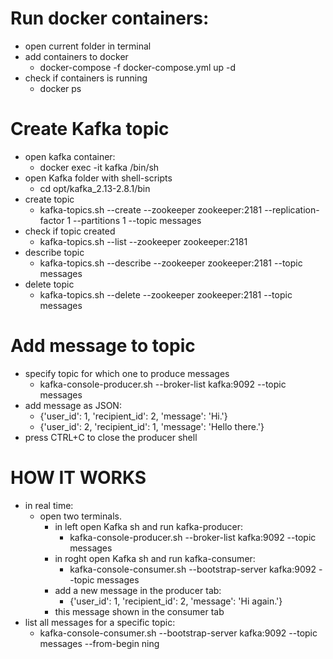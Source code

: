 # Run docker containers:
- open current folder in terminal
- add containers to docker
  - docker-compose -f docker-compose.yml up -d
- check if containers is running
  - docker ps
# Create Kafka topic
- open kafka container:
  - docker exec -it kafka /bin/sh
- open Kafka folder with shell-scripts
  - cd opt/kafka_2.13-2.8.1/bin
- create topic 
  - kafka-topics.sh --create --zookeeper zookeeper:2181 --replication-factor 1 --partitions 1 --topic messages
- check if topic created 
  - kafka-topics.sh --list --zookeeper zookeeper:2181
- describe topic
  - kafka-topics.sh --describe --zookeeper zookeeper:2181 --topic messages
- delete topic
  - kafka-topics.sh --delete --zookeeper zookeeper:2181 --topic messages
# Add message to topic
- specify topic for which one to produce messages
  - kafka-console-producer.sh --broker-list kafka:9092 --topic messages
- add message as JSON:
  - {'user_id': 1, 'recipient_id': 2, 'message': 'Hi.'}
  - {'user_id': 2, 'recipient_id': 1, 'message': 'Hello there.'}
- press CTRL+C to close the producer shell
# HOW IT WORKS
  - in real time:
    - open two terminals.
      - in left open Kafka sh and run kafka-producer:
        - kafka-console-producer.sh --broker-list kafka:9092 --topic messages
      - in roght open Kafka sh and run kafka-consumer:
        - kafka-console-consumer.sh --bootstrap-server kafka:9092 --topic messages
      - add a new message in the producer tab:
        - {'user_id': 1, 'recipient_id': 2, 'message': 'Hi again.'}
      - this message shown in the consumer tab
  - list all messages for a specific topic:
    - kafka-console-consumer.sh --bootstrap-server kafka:9092 --topic messages --from-begin
ning
